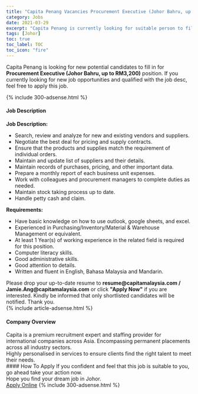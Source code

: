 ```yaml
---
title: "Capita Penang Vacancies Procurement Executive (Johor Bahru, up to RM3,200)" 
category: Jobs 
date: 2021-03-29 
excerpt: "Capita Penang is currently looking for suitable person to fill in the Procurement Executive (Johor Bahru, up to RM3,200) which based in Johor" 
tags: [Johor] 
toc: true 
toc_label: TOC 
toc_icon: "fire" 
--- 
```


<p>Capita Penang is looking for new potential candidates to fill in for <b>Procurement Executive (Johor Bahru, up to RM3,200)</b> position. If you currently looking for new job opportunities and qualified with the job desc, feel free to apply this job.
</p>{% include 300-adsense.html %} 
<div><div><h4>Job Description</h4></div><div><div><span><div><div><strong>Job Description:</strong></div><ul><li>Search, review and analyze for new and existing vendors and suppliers.</li><li>Negotiate the best deal for pricing and supply contracts.</li><li>Ensure that the products and supplies match the requirement of individual orders.</li><li>Maintain and update list of suppliers and their details.</li><li>Maintain records of purchases, pricing, and other important data.</li><li>Prepare a monthly report of each business unit expenses.</li><li>Work with colleagues and procurement managers to complete duties as needed.</li><li>Maintain stock taking process up to date.</li><li>Handle petty cash and claim.</li></ul><div><strong>Requirements:</strong></div><ul><li>Have basic knowledge on how to use outlook, google sheets, and excel.</li><li>Experienced in Purchasing/Inventory/Material &amp; Warehouse Management or equivalent.</li><li>At least 1 Year(s) of working experience in the related field is required for this position.</li><li>Computer literacy skills.</li><li>Good administrative skills.</li><li>Good attention to details.</li><li>Written and fluent in English, Bahasa Malaysia and Mandarin.</li></ul><div>Please drop your up-to-date resume to <strong>resume@capitamalaysia.com / Jamie.Ang@capitamalaysia.com</strong> or click <strong>"Apply Now"</strong> if you are interested. Kindly be informed that only shortlisted candidates will be notified. Thank you.</div></div></span></div></div></div> 
{% include article-adsense.html %} 
<div><div><h4>Company Overview</h4></div><div><div><span><div><div>
	Capita is a premium recruitment expert and staffing provider for international companies across Asia. Encompassing permanent placements across all industry sectors.&#160;</div>
<div>
	Highly personalised in services to ensure clients find the right talent to meet their needs.&#160;</div></div></span></div></div></div> 
#### How To Apply 
If you confident and feel that this job is suitable to you, go ahead take your action now. <br/> 
Hope you find your dream job in Johor. <br/> 
<a href="https://www.jobstreet.com.my/en/job/procurement-executive-johor-bahru-up-to-rm3-200-4519030?jobId=jobstreet-my-job-4519030&" class="btn btn--info" target="_blank" rel="nofollow noopenner">Apply Online</a> 
{% include 300-adsense.html %} 